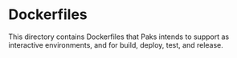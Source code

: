 # Dockerfiles

This directory contains Dockerfiles that Paks intends to support as interactive
environments, and for build, deploy, test, and release.
